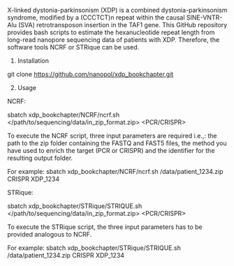 X-linked dystonia-parkinsonism (XDP) is a combined dystonia-parkinsonism syndrome, modified by a (CCCTCT)n repeat within the causal SINE-VNTR-Alu (SVA) retrotransposon insertion in the TAF1 gene. This GitHub repository provides bash scripts to estimate the hexanucleotide repeat length from long-read nanopore sequencing data of patients with XDP. Therefore, the software tools NCRF or STRique can be used.

1. Installation

git clone https://github.com/nanopol/xdp_bookchapter.git

2. Usage 

NCRF:

sbatch xdp_bookchapter/NCRF/ncrf.sh </path/to/sequencing/data/in_zip_format.zip> <PCR/CRISPR> <Identifier>

To execute the NCRF script, three input parameters are required i.e.,: the path to the zip folder containing the FASTQ and FAST5 files, the method you have used to enrich the target (PCR or CRISPR) and the identifier for the resulting output folder.

  
For example: sbatch xdp_bookchapter/NCRF/ncrf.sh /data/patient_1234.zip CRISPR XDP_1234

STRique: 

sbatch xdp_bookchapter/STRique/STRIQUE.sh </path/to/sequencing/data/in_zip_format.zip> <PCR/CRISPR> <Identifier>

To execute the STRique script, the three input parameters has to be provided analogous to NCRF.

  
For example: sbatch xdp_bookchapter/STRique/STRIQUE.sh /data/patient_1234.zip CRISPR XDP_1234

